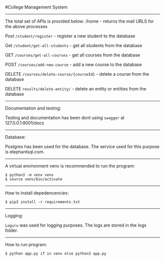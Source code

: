 #College Management System

-----

The total set of APIs is provided below:
/home - returns the mail URLS for the above processes

Post `/student/register` - register a new student to the database

Get `/student/get-all-students` - get all students from the database

GET `/courses/get-all-courses` - get all courses from the database

POST `/courses/add-new-course` - add a new course to the database

DELETE `/courses/delete-course/{courseId}` - delete a course from the database

DELETE `results/delete-entity/` - delete an entity or entities from the database

----

Documentation and testing:

Testing and documentation has been dont using `swagger` at 127.0.0.1:8001/docs

----

Database: 

Postgres has been used for the database. The service used for this purpose is elephantsql.com.

----

A virtual environment venv is recommended to run the program:
```
$ python3 -m venv venv
$ source venv/bin/activate
```

----

How to install depedencencies:
```
$ pip3 install -r requirements.txt
```

----

Logging:

`Loguru` was used for logging purposes. The logs are stored in the logs folder.

----

How to run program:
```
$ python app.py if in venv else python3 app.py
```
